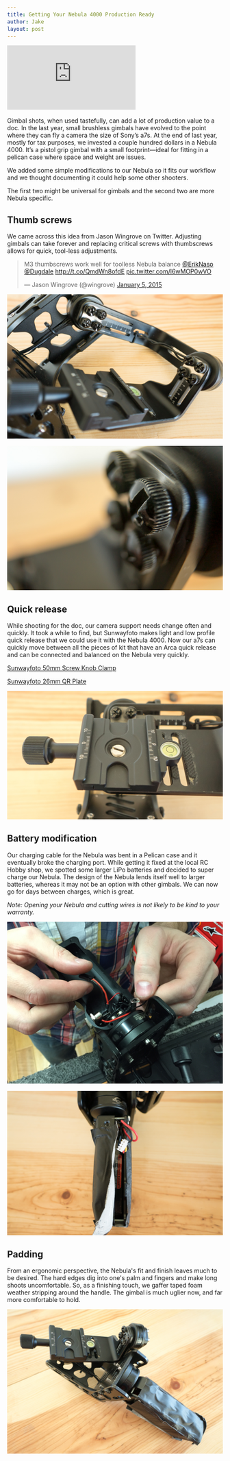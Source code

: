 ```yaml
---
title: Getting Your Nebula 4000 Production Ready
author: Jake
layout: post
---
```


<div class="embed-responsive embed-responsive-16by9">
  <iframe src="https://player.vimeo.com/video/131231157" class="embed-responsive-item" frameborder="0" webkitallowfullscreen mozallowfullscreen allowfullscreen></iframe>
</div>

Gimbal shots, when used tastefully, can add a lot of production value to a doc. In the last year, small brushless gimbals have evolved to the point where they can fly a camera the size of Sony’s a7s. At the end of last year, mostly for tax purposes, we invested a couple hundred dollars in a Nebula 4000. It’s a pistol grip gimbal with a small footprint—ideal for fitting in a pelican case where space and weight are issues. 

We added some simple modifications to our Nebula so it fits our workflow and we thought documenting it could help some other shooters. 

The first two might be universal for gimbals and the second two are more Nebula specific. 

## Thumb screws

We came across this idea from Jason Wingrove on Twitter. Adjusting gimbals can take forever and replacing critical screws with thumbscrews allows for quick, tool-less adjustments. 

<div class="twitter-tweet-wrapper">
  <blockquote class="twitter-tweet" data-cards="hidden" lang="en"><p lang="en" dir="ltr">M3 thumbscrews work well for toolless Nebula balance <a href="https://twitter.com/ErikNaso">@ErikNaso</a> <a href="https://twitter.com/Dugdale">@Dugdale</a> <a href="http://t.co/QmdWn8ofdE">http://t.co/QmdWn8ofdE</a> <a href="http://t.co/l6wMOP0wVO">pic.twitter.com/l6wMOP0wVO</a></p>&mdash; Jason Wingrove (@wingrove) <a href="https://twitter.com/wingrove/status/551973636362366977">January 5, 2015</a></blockquote>
</div>

![Thumb Screws](/images/posts/nebula/thumbscrews.jpg "Nebula with thumb screws")

![Thumb Screws Close-Up](/images/posts/nebula/thumbscrews-close-up.jpg "Close up of Nebula with thumb screws")

## Quick release

While shooting for the doc, our camera support needs change often and quickly. It took a while to find, but Sunwayfoto makes light and low profile quick release that we could use it with the Nebula 4000. Now our a7s can quickly move between all the pieces of kit that have an Arca quick release and can be connected and balanced on the Nebula very quickly. 

[Sunwayfoto 50mm Screw Knob Clamp](http://www.amazon.com/gp/product/B00I3S8864?psc=1&redirect=true&ref_=oh_aui_search_detailpage)

[Sunwayfoto 26mm QR Plate](http://www.amazon.com/gp/product/B00HSXXTEG?psc=1&redirect=true&ref_=oh_aui_search_detailpage)

![Nebula with quick release](/images/posts/nebula/quick-release.jpg "Nebula with quick release")

## Battery modification

Our charging cable for the Nebula was bent in a Pelican case and it eventually broke the charging port. While getting it fixed at the local RC Hobby shop, we spotted some larger LiPo batteries and decided to super charge our Nebula. The design of the Nebula lends itself well to larger batteries, whereas it may not be an option with other gimbals. We can now go for days between charges, which is great.

*Note: Opening your Nebula and cutting wires is not likely to be kind to your warranty.*

![Battery Mod In Progress](/images/posts/nebula/battery-mod-in-progress.jpg "Nebula battery mod in progress")

![Battery Mod](/images/posts/nebula/battery-mod.jpg "Nebula with battery mod")

## Padding

From an ergonomic perspective, the Nebula's fit and finish leaves much to be desired. The hard edges dig into one's palm and fingers  and make long shoots uncomfortable. So, as a finishing touch, we gaffer taped foam weather stripping around the handle. The gimbal is much uglier now, and far more comfortable to hold.

![Final](/images/posts/nebula/final.jpg "Nebula final")